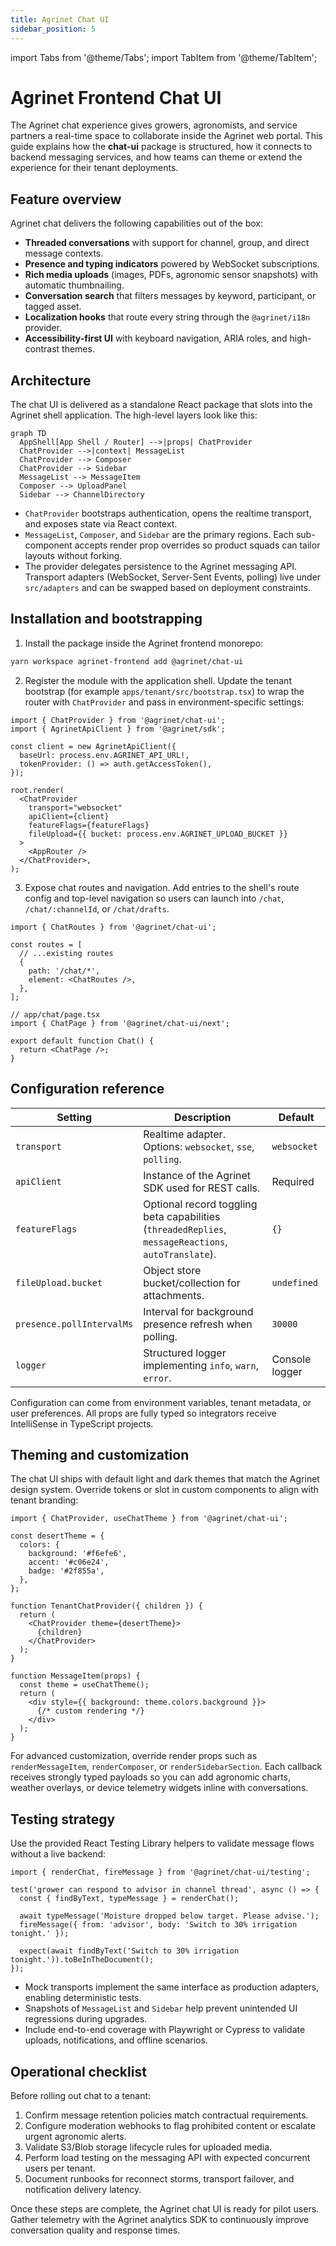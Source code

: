 ```yaml
---
title: Agrinet Chat UI
sidebar_position: 5
---
```


import Tabs from '@theme/Tabs';
import TabItem from '@theme/TabItem';

# Agrinet Frontend Chat UI

The Agrinet chat experience gives growers, agronomists, and service partners a real-time space to collaborate inside the Agrinet web portal. This guide explains how the **chat-ui** package is structured, how it connects to backend messaging services, and how teams can theme or extend the experience for their tenant deployments.

## Feature overview

Agrinet chat delivers the following capabilities out of the box:

- **Threaded conversations** with support for channel, group, and direct message contexts.
- **Presence and typing indicators** powered by WebSocket subscriptions.
- **Rich media uploads** (images, PDFs, agronomic sensor snapshots) with automatic thumbnailing.
- **Conversation search** that filters messages by keyword, participant, or tagged asset.
- **Localization hooks** that route every string through the `@agrinet/i18n` provider.
- **Accessibility-first UI** with keyboard navigation, ARIA roles, and high-contrast themes.

## Architecture

The chat UI is delivered as a standalone React package that slots into the Agrinet shell application. The high-level layers look like this:

```mermaid
graph TD
  AppShell[App Shell / Router] -->|props| ChatProvider
  ChatProvider -->|context| MessageList
  ChatProvider --> Composer
  ChatProvider --> Sidebar
  MessageList --> MessageItem
  Composer --> UploadPanel
  Sidebar --> ChannelDirectory
```

- `ChatProvider` bootstraps authentication, opens the realtime transport, and exposes state via React context.
- `MessageList`, `Composer`, and `Sidebar` are the primary regions. Each sub-component accepts render prop overrides so product squads can tailor layouts without forking.
- The provider delegates persistence to the Agrinet messaging API. Transport adapters (WebSocket, Server-Sent Events, polling) live under `src/adapters` and can be swapped based on deployment constraints.

## Installation and bootstrapping

1. Install the package inside the Agrinet frontend monorepo:

```bash
yarn workspace agrinet-frontend add @agrinet/chat-ui
```

2. Register the module with the application shell. Update the tenant bootstrap (for example `apps/tenant/src/bootstrap.tsx`) to wrap the router with `ChatProvider` and pass in environment-specific settings:

```tsx
import { ChatProvider } from '@agrinet/chat-ui';
import { AgrinetApiClient } from '@agrinet/sdk';

const client = new AgrinetApiClient({
  baseUrl: process.env.AGRINET_API_URL!,
  tokenProvider: () => auth.getAccessToken(),
});

root.render(
  <ChatProvider
    transport="websocket"
    apiClient={client}
    featureFlags={featureFlags}
    fileUpload={{ bucket: process.env.AGRINET_UPLOAD_BUCKET }}
  >
    <AppRouter />
  </ChatProvider>,
);
```

3. Expose chat routes and navigation. Add entries to the shell's route config and top-level navigation so users can launch into `/chat`, `/chat/:channelId`, or `/chat/drafts`.

<Tabs>
  <TabItem value="react" label="React Router" default>

```tsx
import { ChatRoutes } from '@agrinet/chat-ui';

const routes = [
  // ...existing routes
  {
    path: '/chat/*',
    element: <ChatRoutes />,
  },
];
```

  </TabItem>
  <TabItem value="next" label="Next.js">

```tsx
// app/chat/page.tsx
import { ChatPage } from '@agrinet/chat-ui/next';

export default function Chat() {
  return <ChatPage />;
}
```

  </TabItem>
</Tabs>

## Configuration reference

| Setting | Description | Default |
| --- | --- | --- |
| `transport` | Realtime adapter. Options: `websocket`, `sse`, `polling`. | `websocket` |
| `apiClient` | Instance of the Agrinet SDK used for REST calls. | Required |
| `featureFlags` | Optional record toggling beta capabilities (`threadedReplies`, `messageReactions`, `autoTranslate`). | `{}` |
| `fileUpload.bucket` | Object store bucket/collection for attachments. | `undefined` |
| `presence.pollIntervalMs` | Interval for background presence refresh when polling. | `30000` |
| `logger` | Structured logger implementing `info`, `warn`, `error`. | Console logger |

Configuration can come from environment variables, tenant metadata, or user preferences. All props are fully typed so integrators receive IntelliSense in TypeScript projects.

## Theming and customization

The chat UI ships with default light and dark themes that match the Agrinet design system. Override tokens or slot in custom components to align with tenant branding:

```tsx
import { ChatProvider, useChatTheme } from '@agrinet/chat-ui';

const desertTheme = {
  colors: {
    background: '#f6efe6',
    accent: '#c06e24',
    badge: '#2f855a',
  },
};

function TenantChatProvider({ children }) {
  return (
    <ChatProvider theme={desertTheme}>
      {children}
    </ChatProvider>
  );
}

function MessageItem(props) {
  const theme = useChatTheme();
  return (
    <div style={{ background: theme.colors.background }}>
      {/* custom rendering */}
    </div>
  );
}
```

For advanced customization, override render props such as `renderMessageItem`, `renderComposer`, or `renderSidebarSection`. Each callback receives strongly typed payloads so you can add agronomic charts, weather overlays, or device telemetry widgets inline with conversations.

## Testing strategy

Use the provided React Testing Library helpers to validate message flows without a live backend:

```tsx
import { renderChat, fireMessage } from '@agrinet/chat-ui/testing';

test('grower can respond to advisor in channel thread', async () => {
  const { findByText, typeMessage } = renderChat();

  await typeMessage('Moisture dropped below target. Please advise.');
  fireMessage({ from: 'advisor', body: 'Switch to 30% irrigation tonight.' });

  expect(await findByText('Switch to 30% irrigation tonight.')).toBeInTheDocument();
});
```

- Mock transports implement the same interface as production adapters, enabling deterministic tests.
- Snapshots of `MessageList` and `Sidebar` help prevent unintended UI regressions during upgrades.
- Include end-to-end coverage with Playwright or Cypress to validate uploads, notifications, and offline scenarios.

## Operational checklist

Before rolling out chat to a tenant:

1. Confirm message retention policies match contractual requirements.
2. Configure moderation webhooks to flag prohibited content or escalate urgent agronomic alerts.
3. Validate S3/Blob storage lifecycle rules for uploaded media.
4. Perform load testing on the messaging API with expected concurrent users per tenant.
5. Document runbooks for reconnect storms, transport failover, and notification delivery latency.

Once these steps are complete, the Agrinet chat UI is ready for pilot users. Gather telemetry with the Agrinet analytics SDK to continuously improve conversation quality and response times.
